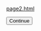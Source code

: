 <a href="page2.html">page2.html</a>

<form method="get" action="/page2">
    <button type="submit">Continue</button>
</form>
